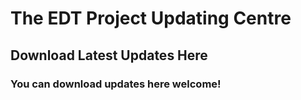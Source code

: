 # The EDT Project Updating Centre
## Download Latest Updates Here
### You can download updates here welcome!
